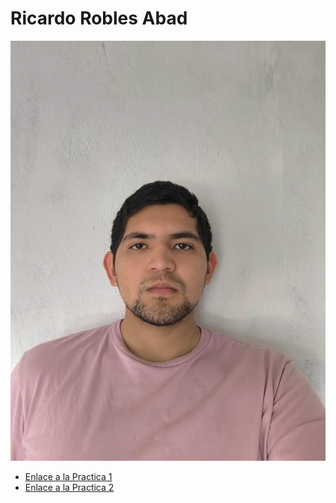 # Ricardo Robles Abad

![Foto](Imagen.jpeg)

- [Enlace a la Practica 1]()
- [Enlace a la Practica 2](practica-2.md)
